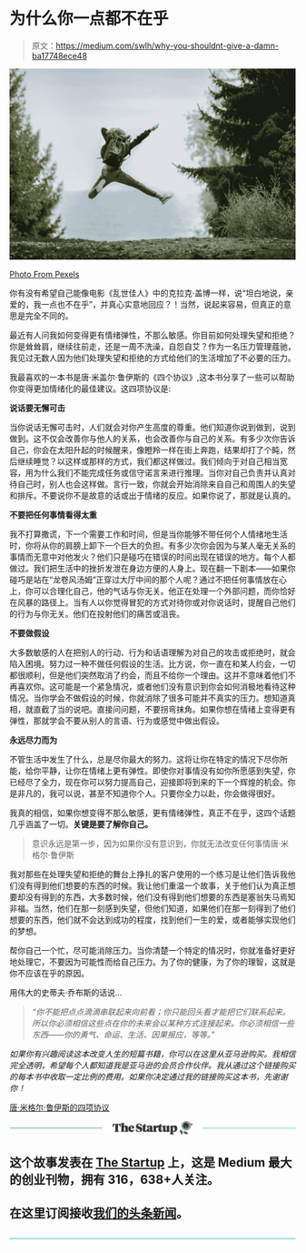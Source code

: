 # 为什么你一点都不在乎

> 原文：<https://medium.com/swlh/why-you-shouldnt-give-a-damn-ba17748ece48>

![](img/1dceb3da5eff27e06b80eee10e457a00.png)

[Photo From Pexels](http://www.pexels.com)

你有没有希望自己能像电影《乱世佳人》中的克拉克·盖博一样，说“坦白地说，亲爱的，我一点也不在乎”，并真心实意地回应？！当然，说起来容易，但真正的意思是完全不同的。

最近有人问我如何变得更有情绪弹性，不那么敏感。你目前如何处理失望和拒绝？你是耸耸肩，继续往前走，还是一周不洗澡，自怨自艾？作为一名压力管理蔻驰，我见过无数人因为他们处理失望和拒绝的方式给他们的生活增加了不必要的压力。

我最喜欢的一本书是唐·米盖尔·鲁伊斯的《四个协议》,这本书分享了一些可以帮助你变得更加情绪化的最佳建议。这四项协议是:

**说话要无懈可击**

当你说话无懈可击时，人们就会对你产生高度的尊重。他们知道你说到做到，说到做到。这不仅会改善你与他人的关系，也会改善你与自己的关系。有多少次你告诉自己，你会在太阳升起的时候醒来，像瞪羚一样在街上奔跑，结果却打了个盹，然后继续睡觉？以这样或那样的方式，我们都这样做过。我们倾向于对自己相当宽容，用为什么我们不能完成任务或信守诺言来进行推理。当你对自己负责并认真对待自己时，别人也会这样做。言行一致，你就会开始消除来自自己和周围人的失望和排斥。不要说你不是故意的话或出于情绪的反应。如果你说了，那就是认真的。

**不要把任何事情看得太重**

我不打算撒谎，下一个需要工作和时间，但是当你能够不带任何个人情绪地生活时，你将从你的肩膀上卸下一个巨大的负担。有多少次你会因为与某人毫无关系的事情而无意中对他发火？他们只是碰巧在错误的时间出现在错误的地方。每个人都做过。我们把生活中的挫折发泄在身边方便的人身上。现在翻一下剧本——如果你碰巧是站在“龙卷风汤姆”正穿过大厅中间的那个人呢？通过不把任何事情放在心上，你可以合理化自己，他的气话与你无关。他正在处理一个外部问题，而你恰好在风暴的路径上。当有人以你觉得冒犯的方式对待你或对你说话时，提醒自己他们的行为与你无关。他们在投射他们的痛苦或沮丧。

**不要做假设**

大多数敏感的人在把别人的行动、行为和话语理解为对自己的攻击或拒绝时，就会陷入困境。努力过一种不做任何假设的生活。比方说，你一直在和某人约会，一切都很顺利，但是他们突然取消了约会，而且不给你一个理由。这并不意味着他们不再喜欢你。这可能是一个紧急情况，或者他们没有意识到你会如何消极地看待这种情况。当你学会不做假设的时候，你就消除了很多可能并不真实的压力。想知道真相，就直截了当的说吧。直接问问题，不要拐弯抹角。如果你想在情绪上变得更有弹性，那就学会不要从别人的言语、行为或感觉中做出假设。

**永远尽力而为**

不管生活中发生了什么，总是尽你最大的努力。这将让你在特定的情况下尽你所能，给你平静，让你在情绪上更有弹性。即使你对事情没有如你所愿感到失望，你已经尽了全力，现在你可以努力提高自己，迎接即将到来的下一个辉煌的机会。你是非凡的，我可以说，甚至不知道你个人。只要你全力以赴，你会做得很好。

我真的相信，如果你想变得不那么敏感，更有情绪弹性，真正不在乎，这四个话题几乎涵盖了一切。**关键是要了解你自己。**

> 意识永远是第一步，因为如果你没有意识到，你就无法改变任何事情唐·米格尔·鲁伊斯

我对那些在处理失望和拒绝的舞台上挣扎的客户使用的一个练习是让他们告诉我他们没有得到他们想要的东西的时候。我让他们重温一个故事，关于他们认为真正想要却没有得到的东西，大多数时候，他们没有得到他们想要的东西是塞翁失马焉知非福。当然，他们在那一刻感到失望，但他们知道，如果他们在那一刻得到了他们想要的东西，他们就不会达到成功的程度，找到他们一生的爱，或者能够实现他们的梦想。

帮你自己一个忙，尽可能消除压力。当你清楚一个特定的情况时，你就准备好更好地处理它，不要因为可能性而给自己压力。为了你的健康，为了你的理智，这就是你不应该在乎的原因。

用伟大的史蒂夫·乔布斯的话说…

> *“你不能把点点滴滴串联起来向前看；你只能回头看才能把它们联系起来。所以你必须相信这些点在你的未来会以某种方式连接起来。你必须相信一些东西——你的勇气、命运、生活、因果报应，等等。”*

*如果你有兴趣阅读这本改变人生的短篇书籍，你可以在这里从亚马逊购买。我相信完全透明，希望每个人都知道我是亚马逊的会员合作伙伴。我从通过这个链接购买的每本书中收取一定比例的费用。如果你决定通过我的链接购买这本书，先谢谢你！*

[唐·米格尔·鲁伊斯的四项协议](https://www.amazon.com/gp/product/1878424319/ref=as_li_qf_asin_il_tl?ie=UTF8&tag=prioritizingy-20&creative=9325&linkCode=as2&creativeASIN=1878424319&linkId=dae41aed63253f53d57980a0b220bf53)

[![](img/308a8d84fb9b2fab43d66c117fcc4bb4.png)](https://medium.com/swlh)

## 这个故事发表在 [The Startup](https://medium.com/swlh) 上，这是 Medium 最大的创业刊物，拥有 316，638+人关注。

## 在这里订阅接收[我们的头条新闻](http://growthsupply.com/the-startup-newsletter/)。

[![](img/b0164736ea17a63403e660de5dedf91a.png)](https://medium.com/swlh)